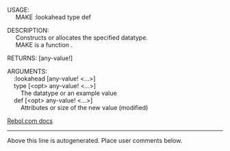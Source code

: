 USAGE:  
&nbsp;&nbsp;&nbsp;&nbsp;&nbsp;MAKE&nbsp;:lookahead&nbsp;type&nbsp;def&nbsp;  
  
DESCRIPTION:  
&nbsp;&nbsp;&nbsp;&nbsp;&nbsp;Constructs&nbsp;or&nbsp;allocates&nbsp;the&nbsp;specified&nbsp;datatype.  
&nbsp;&nbsp;&nbsp;&nbsp;&nbsp;MAKE&nbsp;is&nbsp;a&nbsp;function&nbsp;.  
  
RETURNS:&nbsp;[any-value!]  
  
ARGUMENTS:  
&nbsp;&nbsp;&nbsp;&nbsp;:lookahead&nbsp;[any-value!&nbsp;&lt;...&gt;]  
&nbsp;&nbsp;&nbsp;&nbsp;type&nbsp;[&lt;opt&gt;&nbsp;any-value!&nbsp;&lt;...&gt;]  
&nbsp;&nbsp;&nbsp;&nbsp;&nbsp;&nbsp;&nbsp;&nbsp;The&nbsp;datatype&nbsp;or&nbsp;an&nbsp;example&nbsp;value  
&nbsp;&nbsp;&nbsp;&nbsp;def&nbsp;[&lt;opt&gt;&nbsp;any-value!&nbsp;&lt;...&gt;]  
&nbsp;&nbsp;&nbsp;&nbsp;&nbsp;&nbsp;&nbsp;&nbsp;Attributes&nbsp;or&nbsp;size&nbsp;of&nbsp;the&nbsp;new&nbsp;value&nbsp;(modified)  

[Rebol.com docs](http://www.rebol.com/r3/docs/functions/make.html)
___
Above this line is autogenerated. Place user comments below.